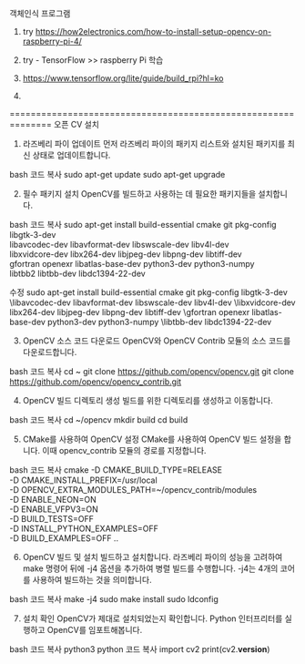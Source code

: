 객체인식 프로그램
1. try
https://how2electronics.com/how-to-install-setup-opencv-on-raspberry-pi-4/

2. try - TensorFlow >> raspberry Pi 학습
3. https://www.tensorflow.org/lite/guide/build_rpi?hl=ko

4. 
==============================================================
오픈 CV 설치

1. 라즈베리 파이 업데이트
먼저 라즈베리 파이의 패키지 리스트와 설치된 패키지를 최신 상태로 업데이트합니다.

bash
코드 복사
sudo apt-get update
sudo apt-get upgrade

2. 필수 패키지 설치
OpenCV를 빌드하고 사용하는 데 필요한 패키지들을 설치합니다.

bash
코드 복사
sudo apt-get install build-essential cmake git pkg-config libgtk-3-dev \
    libavcodec-dev libavformat-dev libswscale-dev libv4l-dev \
    libxvidcore-dev libx264-dev libjpeg-dev libpng-dev libtiff-dev \
    gfortran openexr libatlas-base-dev python3-dev python3-numpy \
    libtbb2 libtbb-dev libdc1394-22-dev


수정
sudo apt-get install build-essential cmake git pkg-config libgtk-3-dev \libavcodec-dev libavformat-dev libswscale-dev libv4l-dev \libxvidcore-dev libx264-dev libjpeg-dev libpng-dev libtiff-dev \gfortran openexr libatlas-base-dev python3-dev python3-numpy \libtbb-dev libdc1394-22-dev

    
    
3. OpenCV 소스 코드 다운로드
OpenCV와 OpenCV Contrib 모듈의 소스 코드를 다운로드합니다.

bash
코드 복사
cd ~
git clone https://github.com/opencv/opencv.git
git clone https://github.com/opencv/opencv_contrib.git


4. OpenCV 빌드 디렉토리 생성
빌드를 위한 디렉토리를 생성하고 이동합니다.

bash
코드 복사
cd ~/opencv
mkdir build
cd build


5. CMake를 사용하여 OpenCV 설정
CMake를 사용하여 OpenCV 빌드 설정을 합니다. 이때 opencv_contrib 모듈의 경로를 지정합니다.

bash
코드 복사
cmake -D CMAKE_BUILD_TYPE=RELEASE \
    -D CMAKE_INSTALL_PREFIX=/usr/local \
    -D OPENCV_EXTRA_MODULES_PATH=~/opencv_contrib/modules \
    -D ENABLE_NEON=ON \
    -D ENABLE_VFPV3=ON \
    -D BUILD_TESTS=OFF \
    -D INSTALL_PYTHON_EXAMPLES=OFF \
    -D BUILD_EXAMPLES=OFF ..

    
6. OpenCV 빌드 및 설치
빌드하고 설치합니다. 라즈베리 파이의 성능을 고려하여 make 명령어 뒤에 -j4 옵션을 추가하여 병렬 빌드를 수행합니다. -j4는 4개의 코어를 사용하여 빌드하는 것을 의미합니다.

bash
코드 복사
make -j4
sudo make install
sudo ldconfig


7. 설치 확인
OpenCV가 제대로 설치되었는지 확인합니다. Python 인터프리터를 실행하고 OpenCV를 임포트해봅니다.

bash
코드 복사
python3
python
코드 복사
import cv2
print(cv2.__version__)
